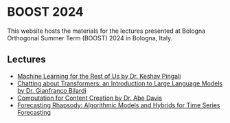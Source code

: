 # BOOST 2024

This website hosts the materials for the lectures presented at Bologna Orthogonal Summer Term (BOOST) 2024 in Bologna, Italy. 

## Lectures

* [Machine Learning for the Rest of Us by Dr. Keshav Pingali](https://sumust.github.io/mlfortherestofus/)
* [Chatting about Transformers: an Introduction to Large Language Models by Dr. Gianfranco Bilardi](https://github.com/sumust/boost2024/blob/main/transformer_Bilardi_BOOST24.pdf)
* [Computation for Content Creation by Dr. Abe Davis](https://sumust.github.io/computationforcontentcreation/)
* [Forecasting Rhapsody: Algorithmic Models and Hybrids for Time Series Forecasting](https://github.com/sumust/boost2024/blob/main/BoxJenkins.csv)
